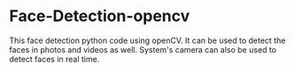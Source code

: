 # Face-Detection-opencv
This face detection python code using openCV. It can be used to detect the faces in photos and videos as well. System's camera can also be used to detect faces in real time.

